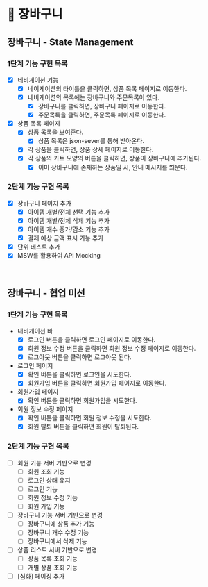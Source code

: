 # 🛒 장바구니

## 장바구니 - State Management

### 1단계 기능 구현 목록

- [x] 네비게이션 기능
  - [x] 네이게이션의 타이틀을 클릭하면, 상품 목록 페이지로 이동한다.
  - [x] 네비게이션의 목록에는 장바구니와 주문목록이 있다.
    - [x] 장바구니를 클릭하면, 장바구니 페이지로 이동한다.
    - [x] 주문목록을 클릭하면, 주문목록 페이지로 이동한다.
- [x] 상품 목록 페이지
  - [x] 상품 목록을 보여준다.
    - [x] 상품 목록은 json-sever를 통해 받아온다.
  - [x] 각 상품을 클릭하면, 상품 상세 페이지로 이동한다.
  - [x] 각 상품의 카트 모양의 버튼을 클릭하면, 상품이 장바구니에 추가된다.
    - [x] 이미 장바구니에 존재하는 상품일 시, 안내 메시지를 띄운다.

### 2단계 기능 구현 목록

- [x] 장바구니 페이지 추가
  - [x] 아이템 개별/전체 선택 기능 추가
  - [x] 아이템 개별/전체 삭제 기능 추가
  - [x] 아이템 개수 증가/감소 기능 추가
  - [x] 결제 예상 금액 표시 기능 추가
- [x] 단위 테스트 추가
- [x] MSW를 활용하여 API Mocking

<br>

## 장바구니 - 협업 미션

### 1단계 기능 구현 목록

- 내비게이션 바
  - [x] 로그인 버튼을 클릭하면 로그인 페이지로 이동한다.
  - [x] 회원 정보 수정 버튼을 클릭하면 회원 정보 수정 페이지로 이동한다.
  - [x] 로그아웃 버튼을 클릭하면 로그아웃 된다.
- 로그인 페이지
  - [x] 확인 버튼을 클릭하면 로그인을 시도한다.
  - [x] 회원가입 버튼을 클릭하면 회원가입 페이지로 이동한다.
- 회원가입 페이지
  - [x] 확인 버튼을 클릭하면 회원가입을 시도한다.
- 회원 정보 수정 페이지
  - [x] 확인 버튼을 클릭하면 회원 정보 수정을 시도한다.
  - [x] 회원 탈퇴 버튼을 클릭하면 회원이 탈퇴된다.

### 2단계 기능 구현 목록

- [ ] 회원 기능 서버 기반으로 변경
  - [ ] 회원 조회 기능
  - [ ] 로그인 상태 유지
  - [ ] 로그인 기능
  - [ ] 회원 정보 수정 기능
  - [ ] 회원 가입 기능
- [ ] 장바구니 기능 서버 기반으로 변경
  - [ ] 장바구니에 상품 추가 기능
  - [ ] 장바구니 개수 수정 기능
  - [ ] 장바구니에서 삭제 기능
- [ ] 상품 리스트 서버 기반으로 변경
  - [ ] 상품 목록 조회 기능
  - [ ] 개별 상품 조회 기능
- [ ] [심화] 페이징 추가
